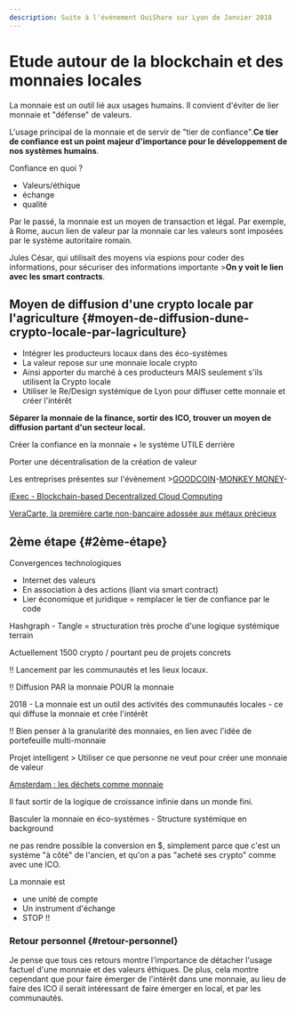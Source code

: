 ```yaml
---
description: Suite à l'évènement OuiShare sur Lyon de Janvier 2018
---
```


# Etude autour de la blockchain et des monnaies locales

La monnaie est un outil lié aux usages humains. Il convient d'éviter de lier monnaie et "défense" de valeurs.

L'usage principal de la monnaie et de servir de "tier de confiance".**Ce tier de confiance est un point majeur d'importance pour le développement de nos systèmes humains**.

Confiance en quoi ?

* Valeurs/éthique
* échange
* qualité

Par le passé, la monnaie est un moyen de transaction et légal. Par exemple, à Rome, aucun lien de valeur par la monnaie car les valeurs sont imposées par le système autoritaire romain.

Jules César, qui utilisait des moyens via espions pour coder des informations, pour sécuriser des informations importante &gt;**On y voit le lien avec les smart contracts**.

## Moyen de diffusion d'une crypto locale par l'agriculture {#moyen-de-diffusion-dune-crypto-locale-par-lagriculture}

* Intégrer les producteurs locaux dans des éco-systèmes
* La valeur repose sur une monnaie locale crypto
* Ainsi apporter du marché à ces producteurs MAIS seulement s'ils utilisent la Crypto locale
* Utiliser le Re/Design systémique de Lyon pour diffuser cette monnaie et créer l'intérêt

**Séparer la monnaie de la finance, sortir des ICO, trouver un moyen de diffusion partant d'un secteur local.**

Créer la confiance en la monnaie + le système UTILE derrière

Porter une décentralisation de la création de valeur

Les entreprises présentes sur l'évènement &gt;[GOODCOIN](https://goodcoinfoundation.org/#our-mission)-[MONKEY MONEY](http://www.monkeymoney.fr/)-

[iExec - Blockchain-based Decentralized Cloud Computing](https://iex.ec/fr/)

[VeraCarte, la première carte non-bancaire adossée aux métaux précieux](https://www.veracarte.com/)

## 2ème étape {#2ème-étape}

Convergences technologiques

* Internet des valeurs
* En association à des actions \(liant via smart contract\)
* Lier économique et juridique = remplacer le tier de confiance par le code

Hashgraph - Tangle = structuration très proche d'une logique systémique terrain

Actuellement 1500 crypto / pourtant peu de projets concrets

!! Lancement par les communautés et les lieux locaux.

!! Diffusion PAR la monnaie POUR la monnaie

2018 - La monnaie est un outil des activités des communautés locales - ce qui diffuse la monnaie et crée l'intérêt

!! Bien penser à la granularité des monnaies, en lien avec l'idée de portefeuille multi-monnaie

Projet intelligent &gt; Utiliser ce que personne ne veut pour créer une monnaie de valeur

[Amsterdam : les déchets comme monnaie](https://www.decisionsdurables.com/amsterdam-les-dechets-comme-monnaie/)

Il faut sortir de la logique de croissance infinie dans un monde fini.

Basculer la monnaie en éco-systèmes - Structure systémique en background

ne pas rendre possible la conversion en $, simplement parce que c'est un système "à côté" de l'ancien, et qu'on a pas "acheté ses crypto" comme avec une ICO.

La monnaie est

* une unité de compte
* Un instrument d'échange
* STOP !!

### Retour personnel {#retour-personnel}

Je pense que tous ces retours montre l'importance de détacher l'usage factuel d'une monnaie et des valeurs éthiques. De plus, cela montre cependant que pour faire émerger de l'intérêt dans une monnaie, au lieu de faire des ICO il serait intéressant de faire émerger en local, et par les communautés.

